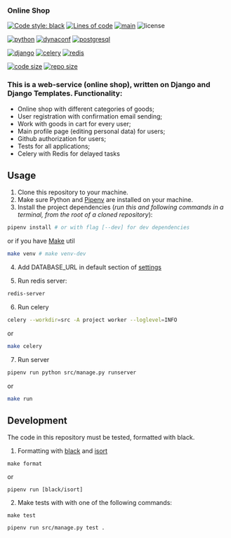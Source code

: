 ### Online Shop

[![Code style: black](https://img.shields.io/badge/code%20style-black-000000.svg)](https://github.com/psf/black)
[![Lines of code](https://img.shields.io/tokei/lines/github/swankyalex/online-shop)](https://github.com/swankyalex/online-shop/tree/master)
[![main](https://github.com/swankyalex/online-shop/actions/workflows/python-app.yml/badge.svg?branch=master)](https://github.com/swankyalex/online-shop/actions)
![license](https://img.shields.io/badge/license-Apache%202-blue)

[![python](https://img.shields.io/github/pipenv/locked/python-version/swankyalex/online-shop)](Pipfile)
[![dynaconf](https://img.shields.io/github/pipenv/locked/dependency-version/swankyalex/online-shop/dynaconf)](https://www.dynaconf.com/)
[![postgresql](https://img.shields.io/badge/PostgreSQL-15.1-blue)](https://postgresql.org)

[![django](https://img.shields.io/github/pipenv/locked/dependency-version/swankyalex/online-shop/django)](Pipfile)
[![celery](https://img.shields.io/github/pipenv/locked/dependency-version/swankyalex/online-shop/celery)](Pipfile)
[![redis](https://img.shields.io/github/pipenv/locked/dependency-version/swankyalex/online-shop/django-redis)](Pipfile)

[![code size](https://img.shields.io/github/languages/code-size/swankyalex/online-shop)](./)
[![repo size](https://img.shields.io/github/repo-size/swankyalex/online-shop)](./)


### This is a web-service (online shop), written on Django and Django Templates. Functionality:
- Online shop with different categories of goods;
- User registration with confirmation email sending;
- Work with goods in cart for every user;
- Main profile page (editing personal data) for users;
- Github authorization for users;
- Tests for all applications;
- Celery with Redis for delayed tasks

## Usage
1. Clone this repository to your machine.
2. Make sure Python and [Pipenv](https://pipenv.pypa.io/en/latest/) are installed on your machine.
3. Install the project dependencies (*run this and following commands in a terminal, from the root of a cloned repository*):
```sh
pipenv install # or with flag [--dev] for dev dependencies
```
or if you have [Make](https://www.gnu.org/software/make/) util
```sh
make venv # make venv-dev
```
4. Add DATABASE_URL in default section of [settings](https://github.com/swankyalex/online-shop/blob/master/config/settings.yaml)


5. Run redis server:
```sh
redis-server
```
6. Run celery
```sh
celery --workdir=src -A project worker --loglevel=INFO
```
or
```sh
make celery
```
7. Run server
```sh
pipenv run python src/manage.py runserver
```
or
```sh
make run
```

## Development

The code in this repository must be tested, formatted with black.

1. Formatting with [black](https://black.readthedocs.io/en/stable/) and [isort](https://pycqa.github.io/isort/) 
```
make format
```
or
```
pipenv run [black/isort]
```
2. Make tests with with one of the following commands:
```
make test
```
```
pipenv run src/manage.py test .
```


